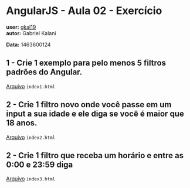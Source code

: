 # AngularJS - Aula 02 - Exercício  
**user:** [gkal19](https://github.com/gkal19)  
**autor:** Gabriel Kalani

**Data:** 1463600124

## 1 - Crie 1 exemplo para pelo menos 5 filtros padrões do Angular.

[Arquivo](https://github.com/webschool-io/be-mean-instagram-angular1-exercises/blob/master/class-02/gkal19/index1.html) `index1.html`

## 2 - Crie 1 filtro novo onde você passe em um input a sua idade e ele diga se você é maior que 18 anos.

[Arquivo](https://github.com/webschool-io/be-mean-instagram-angular1-exercises/blob/master/class-02/gkal19/index2.html) `index2.html`

## 2 - Crie 1 filtro que receba um horário e entre as 0:00 e 23:59 diga

[Arquivo](https://github.com/webschool-io/be-mean-instagram-angular1-exercises/blob/master/class-02/gkal19/index3.html) `index3.html`
